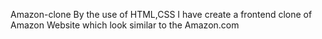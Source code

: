 Amazon-clone
By the use of HTML,CSS I have create a frontend clone of Amazon Website which look similar to the Amazon.com
